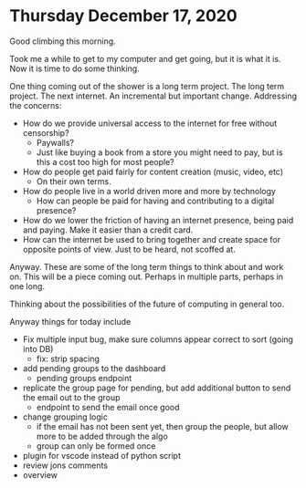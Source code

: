 # Thursday December 17, 2020

Good climbing this morning.

Took me a while to get to my computer and get going, but it is what it is.
Now it is time to do some thinking.

One thing coming out of the shower is a long term project. The long term project.
The next internet. An incremental but important change.
Addressing the concerns:
* How do we provide universal access to the internet for free without censorship?
  * Paywalls? 
  * Just like buying a book from a store you might need to pay, but is this a cost too high for most people?
* How do people get paid fairly for content creation (music, video, etc)
  * On their own terms. 
* How do people live in a world driven more and more by technology
  * How can people be paid for having and contributing to a digital presence?
* How do we lower the friction of having an internet presence, being paid and paying. Make it easier than a credit card.
* How can the internet be used to bring together and create space for opposite points of view. Just to be heard, not scoffed at. 

Anyway. These are some of the long term things to think about and work on. This will be a piece coming out.
Perhaps in multiple parts, perhaps in one long. 

Thinking about the possibilities of the future of computing in general too.


Anyway things for today include


* Fix multiple input bug, make sure columns appear correct to sort (going into DB)
  * fix: strip spacing
* add pending groups to the dashboard
  * pending groups endpoint
* replicate the group page for pending, but add additional button to send the email out to the group
  * endpoint to send the email once good
* change grouping logic
  * if the email has not been sent yet, then group the people, but allow more to be added through the algo
  * group can only be formed once
* plugin for vscode instead of python script
* review jons comments
* overview